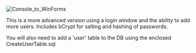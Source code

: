 ![Console_to_WinForms](https://img.shields.io/badge/Console➡️WinForms-Ported-00C853)

This is a more advanced version using a login window and the ability to add more users. Includes bCrypt for salting and hashing of passwords.

You will also need to add a 'user' table to the DB using the enclosed CreateUserTable.sql

